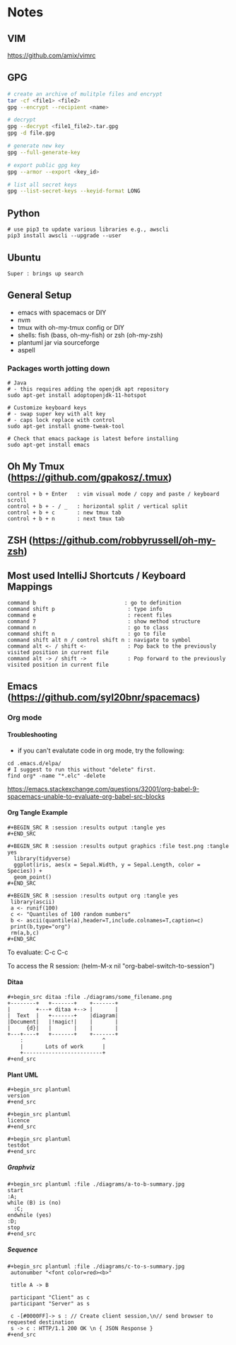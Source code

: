 # Notes
## VIM
https://github.com/amix/vimrc

## GPG
```bash
# create an archive of mulitple files and encrypt
tar -cf <file1> <file2>
gpg --encrypt --recipient <name>

# decrypt
gpg --decrypt <file1_file2>.tar.gpg
gpg -d file.gpg

# generate new key
gpg --full-generate-key

# export public gpg key
gpg --armor --export <key_id>

# list all secret keys
gpg --list-secret-keys --keyid-format LONG
```

## Python
```
# use pip3 to update various libraries e.g., awscli
pip3 install awscli --upgrade --user
```

## Ubuntu
```
Super : brings up search
```

## General Setup
- emacs with spacemacs or DIY
- nvm
- tmux with oh-my-tmux config or DIY
- shells: fish (bass, oh-my-fish) or zsh (oh-my-zsh)
- plantuml jar via sourceforge
- aspell

### Packages worth jotting down
```
# Java
# - this requires adding the openjdk apt repository
sudo apt-get install adoptopenjdk-11-hotspot

# Customize keyboard keys
# - swap super key with alt key
# - caps lock replace with control
sudo apt-get install gnome-tweak-tool

# Check that emacs package is latest before installing
sudo apt-get install emacs
```

## Oh My Tmux (https://github.com/gpakosz/.tmux)
```
control + b + Enter   : vim visual mode / copy and paste / keyboard scroll
control + b + - / _   : horizontal split / vertical split
control + b + c       : new tmux tab 
control + b + n       : next tmux tab
```

## ZSH (https://github.com/robbyrussell/oh-my-zsh)

## Most used IntelliJ Shortcuts / Keyboard Mappings
```
command b                            : go to definition
command shift p                       : type info
command e                             : recent files
command 7                             : show method structure
command n                             : go to class
command shift n                       : go to file
command shift alt n / control shift n : navigate to symbol
command alt <- / shift <-             : Pop back to the previously visited position in current file
command alt -> / shift ->             : Pop forward to the previously visited position in current file
```
## Emacs (https://github.com/syl20bnr/spacemacs)

### Org mode
#### Troubleshooting
- if you can't evalutate code in org mode, try the following:

```
cd .emacs.d/elpa/
# I suggest to run this without "delete" first.
find org* -name "*.elc" -delete
```
https://emacs.stackexchange.com/questions/32001/org-babel-9-spacemacs-unable-to-evaluate-org-babel-src-blocks

#### Org Tangle Example
```
#+BEGIN_SRC R :session :results output :tangle yes
#+END_SRC

#+BEGIN_SRC R :session :results output graphics :file test.png :tangle yes
  library(tidyverse)
  ggplot(iris, aes(x = Sepal.Width, y = Sepal.Length, color = Species)) +
  geom_point()
#+END_SRC

#+BEGIN_SRC R :session :results output org :tangle yes
 library(ascii)
 a <- runif(100)
 c <- "Quantiles of 100 random numbers"
 b <- ascii(quantile(a),header=T,include.colnames=T,caption=c)
 print(b,type="org")
 rm(a,b,c)
#+END_SRC
```

To evaluate:
C-c C-c

To access the R session:
(helm-M-x nil "org-babel-switch-to-session")

#### Ditaa
```
#+begin_src ditaa :file ./diagrams/some_filename.png
+--------+   +-------+    +-------+
|        +---+ ditaa +--> |       |
|  Text  |   +-------+    |diagram|
|Document|   |!magic!|    |       |
|     {d}|   |       |    |       |
+---+----+   +-------+    +-------+
	:                         ^
	|       Lots of work      |
	+-------------------------+
#+end_src
```

#### Plant UML
```
#+begin_src plantuml
version
#+end_src

#+begin_src plantuml
licence
#+end_src

#+begin_src plantuml
testdot
#+end_src
```

##### Graphviz
```
#+begin_src plantuml :file ./diagrams/a-to-b-summary.jpg
start
:A;
while (B) is (no)
  :C;
endwhile (yes)
:D;
stop
#+end_src
```
##### Sequence
```
#+begin_src plantuml :file ./diagrams/c-to-s-summary.jpg
 autonumber "<font color=red><b>"
 
 title A -> B
 
 participant "Client" as c
 participant "Server" as s
 
 c -[#0000FF]-> s : // Create client session,\n// send browser to requested destination
 s -> c : HTTP/1.1 200 OK \n { JSON Response }
#+end_src
```
